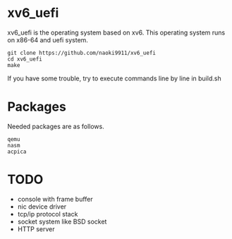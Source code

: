 # xv6_uefi
xv6_uefi is the operating system based on xv6.
This operating system runs on x86-64 and uefi system.

```
git clone https://github.com/naoki9911/xv6_uefi
cd xv6_uefi
make
```
If you have some trouble, try to execute commands line by line in build.sh
# Packages
Needed packages are as follows.

```
qemu
nasm
acpica
```

# TODO
- console with frame buffer
- nic device driver
- tcp/ip protocol stack
- socket system like BSD socket
- HTTP server
